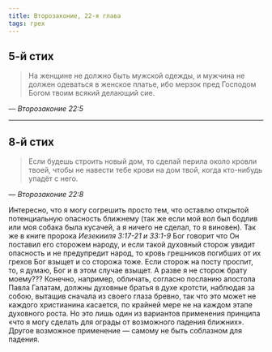 ```yaml
---
title: Второзаконие, 22-я глава
tags: грех
---
```


## 5-й стих

> На женщине не должно быть мужской одежды, и мужчина не должен одеваться в женское платье,
> ибо мерзок пред Господом Богом твоим всякий делающий сие.

— <cite>Второзаконие&nbsp;22:5</cite>

***

## 8-й стих

> Если будешь строить новый дом, то сделай перила около кровли твоей, чтобы не навести тебе крови на дом твой,
> когда кто-нибудь упадёт с него.

— <cite>Второзаконие&nbsp;22:8</cite>

Интересно, что я могу согрешить просто тем, что оставлю открытой потенциальную опасность ближнему (так же если мой вол был бодлив
или моя собака была кусачей, а я ничего не сделал, то я виновен). Так же в книге пророка <cite>Иезекииля 3:17-21 и 33:1-9</cite>
Бог говорит что Он поставил его сторожем народу, и если такой духовный сторож увидит опасность и не предупредит народ,
то кровь грешников погибших от их грехов Бог взыщет и со сторожа тоже. Если сторож на посту проспит, то, я думаю,
Бог и в этом случае взыщет. А разве я не сторож брату моему??? Конечно, например, обличать, согласно посланию апостола Павла Галатам,
должны духовные братья в духе кротсти, наблюдая за собою, вытащив сначала из своего глаза бревно, так что это может не каждого
христианина касается, по крайней мере не на каждом этапе духовного роста. Но это лишь один из вариантов применения
принципа «что я могу сделать для ограды от возможного падения ближних». Другое возможное применение — самому не быть
соблазном для падения.
